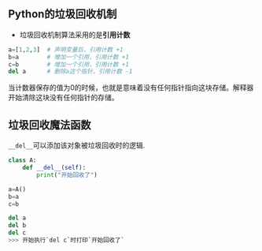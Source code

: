 ## Python的垃圾回收机制
- 垃圾回收机制算法采用的是**引用计数**
```python
a=[1,2,3]  # 声明变量后，引用计数 +1
b=a        # 增加一个引用，引用计数 +1
c=b        # 增加一个引用，引用计数 +1
del a      # 删除a这个指针，引用计数 -1
```
当计数器保存的值为0的时候，也就是意味着没有任何指针指向这块存储。解释器开始清除这块没有任何指针的存储。

## 垃圾回收魔法函数
`__del__`可以添加该对象被垃圾回收时的逻辑.
```python
class A:
    def __del__(self):
        print("开始回收了")

a=A()
b=a
c=b

del a
del b
del c
>>> 开始执行`del c`时打印`开始回收了`
```






